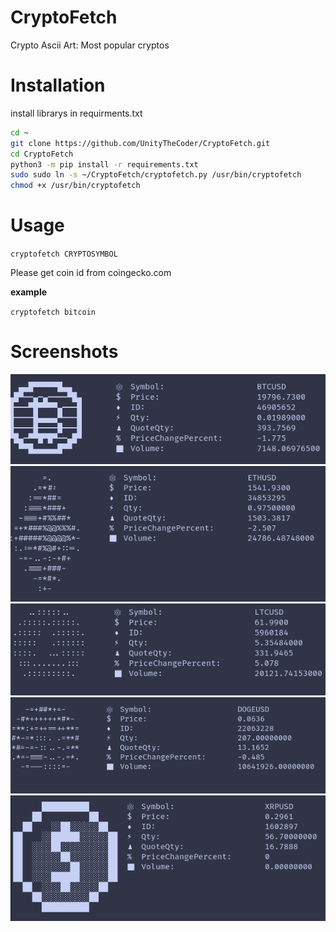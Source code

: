# CryptoFetch
Crypto Ascii Art:
Most popular cryptos

# Installation


install librarys in requirments.txt

```bash
cd ~
git clone https://github.com/UnityTheCoder/CryptoFetch.git
cd CryptoFetch
python3 -m pip install -r requirements.txt
sudo sudo ln -s ~/CryptoFetch/cryptofetch.py /usr/bin/cryptofetch
chmod +x /usr/bin/cryptofetch
```
# Usage

`cryptofetch CRYPTOSYMBOL`

Please get coin id from coingecko.com


**example**

`cryptofetch bitcoin`



# Screenshots

![Alt text](https://raw.githubusercontent.com/UnityTheCoder/CryptoFetch/main/assets/btcfetch.png)
![Alt text](https://raw.githubusercontent.com/UnityTheCoder/CryptoFetch/main/assets/ethfetch.png)
![Alt text](https://raw.githubusercontent.com/UnityTheCoder/CryptoFetch/main/assets/ltcfetch.png)
![Alt text](https://raw.githubusercontent.com/UnityTheCoder/CryptoFetch/main/assets/dogefetch.png)
![Alt text](https://raw.githubusercontent.com/UnityTheCoder/CryptoFetch/main/assets/xrpfetch.png)

